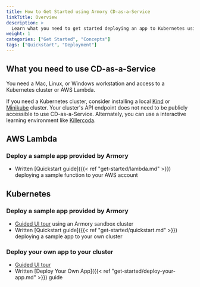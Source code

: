 ```yaml
---
title: How to Get Started using Armory CD-as-a-Service
linkTitle: Overview
description: >
  Learn what you need to get started deploying an app to Kubernetes using Armory Continuous Deployment-as-a-Service.
weight: 1
categories: ["Get Started", "Concepts"]
tags: ["Quickstart", "Deployment"]
---
```


## What you need to use CD-as-a-Service

You need a Mac, Linux, or Windows workstation and access to a Kubernetes cluster or AWS Lambda. 

If you need a Kubernetes cluster, consider installing a local [Kind](https://kind.sigs.k8s.io/docs/user/quick-start/) or [Minikube](https://minikube.sigs.k8s.io/docs/start/) cluster. Your cluster's API endpoint does not need to be publicly accessible to use CD-as-a-Service. Alternately, you can use a interactive learning environment like [Killercoda](https://killercoda.com/learn).


## AWS Lambda

### Deploy a sample app provided by Armory

  * Written [Quickstart guide]({{< ref "get-started/lambda.md" >}}) deploying a sample function to your AWS account

## Kubernetes

### Deploy a sample app provided by Armory

  * [Guided UI tour](https://console.cloud.armory.io/getting-started) using an Armory sandbox cluster
  * Written [Quickstart guide]({{< ref "get-started/quickstart.md" >}}) deploying a sample app to your own cluster

### Deploy your own app to your cluster

  * [Guided UI tour](https://console.cloud.armory.io/getting-started?gettingStartedPane=InstallFlowPane)
  * Written [Deploy Your Own App]({{< ref "get-started/deploy-your-app.md" >}}) guide